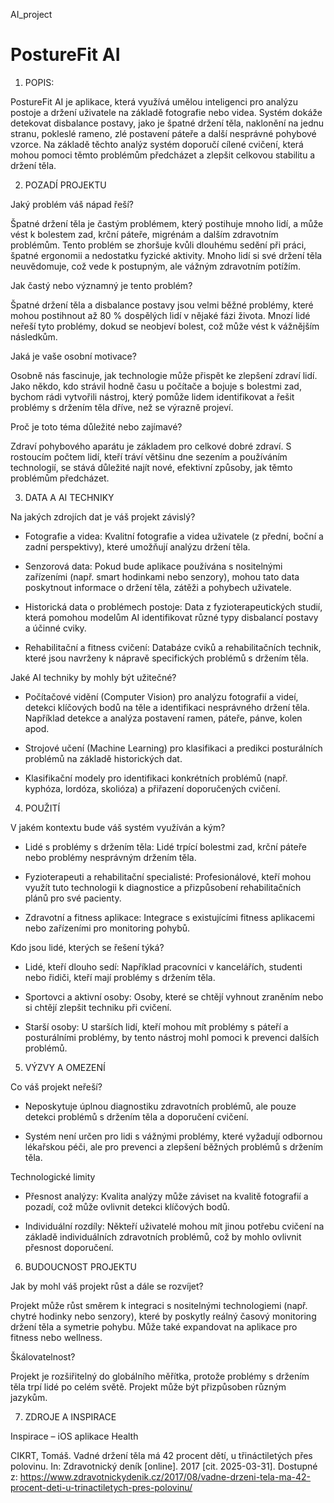 AI_project
# PostureFit AI

1. POPIS:

PostureFit AI je aplikace, která využívá umělou inteligenci pro analýzu postoje a držení uživatele na základě fotografie nebo videa. Systém dokáže detekovat disbalance postavy, jako je špatné držení těla, naklonění na jednu stranu, pokleslé rameno, zlé postavení páteře a další nesprávné pohybové vzorce. Na základě těchto analýz systém doporučí cílené cvičení, která mohou pomoci těmto problémům předcházet a zlepšit celkovou stabilitu a držení těla. 

2. POZADÍ PROJEKTU

Jaký problém váš nápad řeší?
                    
Špatné držení těla je častým problémem, který postihuje mnoho lidí, a může vést k bolestem zad, krční páteře, migrénám a dalším zdravotním problémům. Tento problém se zhoršuje kvůli dlouhému sedění při práci, špatné ergonomii a nedostatku fyzické aktivity. Mnoho lidí si své držení těla neuvědomuje, což vede k postupným, ale vážným zdravotním potížím. 

Jak častý nebo významný je tento problém?

Špatné držení těla a disbalance postavy jsou velmi běžné problémy, které mohou postihnout až 80 % dospělých lidí v nějaké fázi života. Mnozí lidé neřeší tyto problémy, dokud se neobjeví bolest, což může vést k vážnějším následkům. 

Jaká je vaše osobní motivace?


Osobně nás fascinuje, jak technologie může přispět ke zlepšení zdraví lidí. Jako někdo, kdo strávil hodně času u počítače a bojuje s bolestmi zad, bychom rádi vytvořili nástroj, který pomůže lidem identifikovat a řešit problémy s držením těla dříve, než se výrazně projeví. 

Proč je toto téma důležité nebo zajímavé?


Zdraví pohybového aparátu je základem pro celkové dobré zdraví. S rostoucím počtem lidí, kteří tráví většinu dne sezením a používáním technologií, se stává důležité najít nové, efektivní způsoby, jak těmto problémům předcházet.  

3. DATA A AI TECHNIKY 

Na jakých zdrojích dat je váš projekt závislý? 

- Fotografie a videa: Kvalitní fotografie a videa uživatele (z přední, boční a zadní perspektivy), které umožňují analýzu držení těla. 

- Senzorová data: Pokud bude aplikace používána s nositelnými zařízeními (např. smart hodinkami nebo senzory), mohou tato data poskytnout informace o držení těla, zátěži a pohybech uživatele. 

- Historická data o problémech postoje: Data z fyzioterapeutických studií, která pomohou modelům AI identifikovat různé typy disbalancí postavy a účinné cviky. 

- Rehabilitační a fitness cvičení: Databáze cviků a rehabilitačních technik, které jsou navrženy k nápravě specifických problémů s držením těla. 

Jaké AI techniky by mohly být užitečné? 

- Počítačové vidění (Computer Vision) pro analýzu fotografií a videí, detekci klíčových bodů na těle a identifikaci nesprávného držení těla. Například detekce a analýza postavení ramen, páteře, pánve, kolen apod. 

- Strojové učení (Machine Learning) pro klasifikaci a predikci posturálních problémů na základě historických dat. 

- Klasifikační modely pro identifikaci konkrétních problémů (např. kyphóza, lordóza, skolióza) a přiřazení doporučených cvičení. 

4. POUŽITÍ

V jakém kontextu bude váš systém využíván a kým? 

- Lidé s problémy s držením těla: Lidé trpící bolestmi zad, krční páteře nebo problémy nesprávným držením těla. 

- Fyzioterapeuti a rehabilitační specialisté: Profesionálové, kteří mohou využít tuto technologii k diagnostice a přizpůsobení rehabilitačních plánů pro své pacienty. 

- Zdravotní a fitness aplikace: Integrace s existujícími fitness aplikacemi nebo zařízeními pro monitoring pohybů. 

Kdo jsou lidé, kterých se řešení týká? 

- Lidé, kteří dlouho sedí: Například pracovníci v kancelářích, studenti nebo řidiči, kteří mají problémy s držením těla. 

- Sportovci a aktivní osoby: Osoby, které se chtějí vyhnout zraněním nebo si chtějí zlepšit techniku při cvičení. 

- Starší osoby: U starších lidí, kteří mohou mít problémy s páteří a posturálními problémy, by tento nástroj mohl pomoci k prevenci dalších problémů. 

5. VÝZVY A OMEZENÍ

Co váš projekt neřeší? 

- Neposkytuje úplnou diagnostiku zdravotních problémů, ale pouze detekci problémů s držením těla a doporučení cvičení. 

- Systém není určen pro lidi s vážnými problémy, které vyžadují odbornou lékařskou péči, ale pro prevenci a zlepšení běžných problémů s držením těla. 

Technologické limity 

- Přesnost analýzy: Kvalita analýzy může záviset na kvalitě fotografií a pozadí, což může ovlivnit detekci klíčových bodů. 

- Individuální rozdíly: Někteří uživatelé mohou mít jinou potřebu cvičení na základě individuálních zdravotních problémů, což by mohlo ovlivnit přesnost doporučení. 

6. BUDOUCNOST PROJEKTU

Jak by mohl váš projekt růst a dále se rozvíjet?

Projekt může růst směrem k integraci s nositelnými technologiemi (např. chytré hodinky nebo senzory), které by poskytly reálný časový monitoring držení těla a symetrie pohybu. Může také expandovat na aplikace pro fitness nebo wellness. 

Škálovatelnost?

Projekt je rozšiřitelný do globálního měřítka, protože problémy s držením těla trpí lidé po celém světě. Projekt může být přizpůsoben různým jazykům. 

7. ZDROJE A INSPIRACE

Inspirace – iOS aplikace Health 

CIKRT, Tomáš. Vadné držení těla má 42 procent dětí, u třináctiletých přes polovinu. In: Zdravotnický deník [online]. 2017 [cit. 2025-03-31]. Dostupné z: https://www.zdravotnickydenik.cz/2017/08/vadne-drzeni-tela-ma-42-procent-deti-u-trinactiletych-pres-polovinu/
